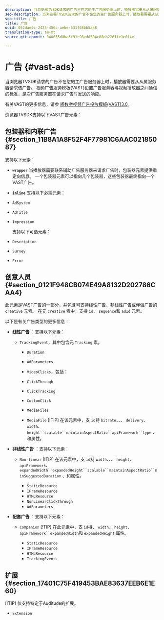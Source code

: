```yaml
---
description: 当浏览器TVSDK请求的广告不在您的主广告服务器上时，播放器需要从从属服务器请求该广告。 视频广告服务模板(VAST)设置广告服务器与视频播放器之间通信的标准，是次广告服务器在请求广告时发送的响应。
seo-description: 当浏览器TVSDK请求的广告不在您的主广告服务器上时，播放器需要从从属服务器请求该广告。 视频广告服务模板(VAST)设置广告服务器与视频播放器之间通信的标准，是次广告服务器在请求广告时发送的响应。
seo-title: 广告
title: 广告
uuid: 052dae0c-2425-456c-aebe-531f68bb5aa8
translation-type: tm+mt
source-git-commit: 040655d8ba5f91c98ed0584c08db226ffe1e0f4e

---
```



# 广告 {#vast-ads}

当浏览器TVSDK请求的广告不在您的主广告服务器上时，播放器需要从从属服务器请求该广告。 视频广告服务模板(VAST)设置广告服务器与视频播放器之间通信的标准，是次广告服务器在请求广告时发送的响应。

有关VAST的更多信息，请参 [阅数字视频广告投放模板(VAST)3.0](https://www.iab.com/wp-content/uploads/2015/06/VASTv3_0.pdf)。

浏览器TVSDK支持以下VAST广告元素：

## 包装器和内联广告 {#section_11B8A1A8F52F4F77981C6AAC02185087}

支持以下元素：

* **`wrapper`** 当播放器需要联系辅助广告服务器来请求广告时，包装器元素提供重定向信息。 一个包装器元素可以指向几个包装器，这些包装器最终指向一个VAST广告。

* **`inline`** 支持以下必需元素：

* `AdSystem`
* `AdTitle`
* `Impression`

   支持以下可选元素：

* `Description`
* `Survey`
* `Error`

## 创意人员 {#section_0121F948CB074E49A8132D202786CAA4}

此元素是VAST广告的一部分，并包含可支持线性广告、非线性广告或伴侣广告的 `creative` 元素。 在元 `creative` 素中，支持 `id`、 `sequence`和 `adId` 元素。

以下是有关广告类型的更多信息：

* **线性广告** ：支持以下元素：

   * `TrackingEvent`，其中包含元 `Tracking` 素。
      * `Duration`
      * `AdParameters`
      * `VideoClicks`，包括：

      * `ClickThrough`
      * `ClickTracking`
      * `CustomClick`

      * `MediaFiles`

      * `MediaFile`
         [!TIP]
在该元素中，支 `id`持 `bitrate`、、、 `delivery`、 `width`、 `height``scalable``maintainAspectRatio``apiFramework``type` 、和属性。

* **非线性广告** ：支持以下元素：

   * `Non-linear`
      [!TIP]
在该元素中，支 `id`持 `width`、、、 `height`、 `apiFramework`、 `expandedWidth``expandedHeight``scalable``maintainAspectRatio``minSuggestedDuration` 、和属性。

      * `StaticResource`
      * `IFrameResource`
      * `HTMLResource`
      * `NonLinearClickThrough`
      * `AdParameters`

* **配套广告** ：支持以下元素：

   * `Companion`
      [!TIP]
在此元素中，支 `id`持、 `width`、 `height`、 `apiFramework``expandedWidth`和 `expandedHeight` 属性。

      * `StaticResource`
      * `IFrameResource`
      * `HTMLResource`
      * `TrackingEvents`

## 扩展 {#section_17401C75F419453BAE83637EEB6E1E60}

[!TIP]
仅支持特定于Auditude的扩展。

* `Extension`